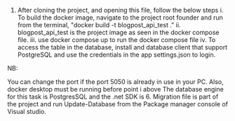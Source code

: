 1. After cloning the project, and opening this file, follow the below steps
    i.  To build the docker image, navigate to the project root founder and run from the terminal, "docker build -t blogpost_api_test ."
    ii. blogpost_api_test is the project image as seen in the docker compose file.
    iii. use docker compose up to run the docker compose file
    iv. To access the table in the database, install and database client that support PostgreSQL and use the credentials in the app settings.json to login.

NB:

You can change the port if the port 5050 is already in use in your PC. Also, docker desktop must be running before point i above
The database engine for this task is PostgresSQL and the .net SDK is 6.
Migration file is part of the project and run Update-Database from the Package manager console of Visual studio.
